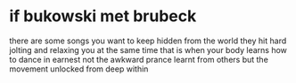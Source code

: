 # if bukowski met brubeck

there are some songs
you want to keep hidden from the world
they hit hard
jolting and relaxing you at the same time
that is when your body learns
how to dance in earnest
not the awkward prance
learnt from others
but the movement unlocked
from deep within
